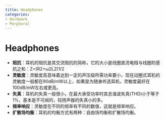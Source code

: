 ```yaml
---
title: Headphones
categories:
- Hardware
- Perpheral
---
```

# Headphones

- **阻抗**：耳机的阻抗是其交流阻抗的简称，它的大小是线圈直流电阻与线圈的感抗之和：Z=(R2+ω2L2)1/2
- **灵敏度**：灵敏度高意味着达到一定的声压级所需功率要小，现在动圈式耳机的灵敏度一般都在90dB/mW以上，如果是为随身听选耳机，灵敏度最好在100dB/mW左右或更高。
- **失真**：耳机的失真一般很小，在最大承受功率时其总谐波失真(THD)小于等于1%，基本是不可闻的，较扬声器的失真小的多。
- **频率响应**：灵敏度在不同的频率有不同的数值，这就是频率响应。
- **扩散场均衡**：耳机的均衡方式有两种：自由场均衡和扩散场均衡。